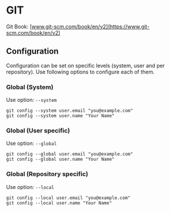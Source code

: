 # GIT

Git Book: [www.git-scm.com/book/en/v2](https://www.git-scm.com/book/en/v2)

## Configuration

Configuration can be set on specific levels (system, user and per repository).
Use following options to configure each of them.

### Global (System)

Use option: `--system`

`git config --system user.email "you@example.com"`  
`git config --system user.name "Your Name"`

### Global (User specific)

Use option: `--global`

`git config --global user.email "you@example.com"`  
`git config --global user.name "Your Name"`

### Global (Repository specific)

Use option: `--local`

`git config --local user.email "you@example.com"`  
`git config --local user.name "Your Name"`
